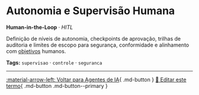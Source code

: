 # Autonomia e Supervisão Humana

**Human-in-the-Loop** · *HITL*

Definição de níveis de autonomia, checkpoints de aprovação, trilhas de auditoria e limites de escopo para segurança, conformidade e alinhamento com [objetivos](../agentes-ia/objetivo.md) humanos.


**Tags:** `supervisao` · `controle` · `seguranca`

---

[:material-arrow-left: Voltar para Agentes de IA](index.md){ .md-button }
[📝 Editar este termo](https://github.com/seu-usuario/glossario-ia/edit/main/glossario.yaml){ .md-button .md-button--primary }
